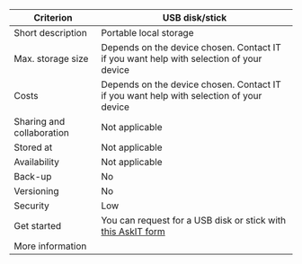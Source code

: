|Criterion|USB disk/stick|
|---|---|
|Short description|Portable local storage|
|Max. storage size|Depends on the device chosen. Contact IT if you want help with selection of your device|
|Costs|Depends on the device chosen. Contact IT if you want help with selection of your device|
|Sharing and collaboration|Not applicable|
|Stored at|Not applicable|
|Availability|Not applicable|
|Back-up|No|
|Versioning|No|
|Security|Low|
|Get started|You can request for a USB disk or stick with [this AskIT form](https://askit.vu.nl/tas/public/ssp/content/serviceflow?unid=b072fbb49fbe42cfacae36f5d26470f5&from=312a85d7-73b1-4cf5-b117-7a666a5114fc&openedFromService=true)|
|More information| |
